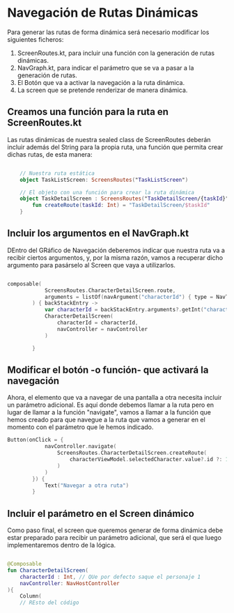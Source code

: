 # Navegación de Rutas Dinámicas

Para generar las rutas de forma dinámica será necesario modificar los siguientes ficheros:
1. ScreenRoutes.kt, para incluir una función con la generación de rutas dinámicas.
2. NavGraph.kt, para indicar el parámetro que se va a pasar a la generación de rutas.
3. El Botón que va a activar la navegación a la ruta dinámica.
4. La screen que se pretende renderizar de manera dinámica.


## Creamos una función para la ruta en ScreenRoutes.kt

Las rutas dinámicas de nuestra sealed class de ScreenRoutes deberán incluir además del String para la propia ruta, una función que permita crear dichas rutas, de esta manera:


```kotlin

	// Nuestra ruta estática
	object TaskListScreen: ScreensRoutes("TaskListScreen")

	// El objeto con una función para crear la ruta dinámica
	object TaskDetailScreen : ScreensRoutes("TaskDetailScreen/{taskId}") {
		fun createRoute(taskId: Int) = "TaskDetailScreen/$taskId"
	}

```


## Incluir los argumentos en el NavGraph.kt

DEntro del GRáfico de Navegación deberemos indicar que nuestra ruta va a recibir ciertos argumentos, y, por la misma razón, vamos a recuperar dicho argumento para pasárselo al Screen que vaya a utilizarlos.


```kotlin

composable(
            ScreensRoutes.CharacterDetailScreen.route,
            arguments = listOf(navArgument("characterId") { type = NavType.IntType })
        ) { backStackEntry ->
            var characterId = backStackEntry.arguments?.getInt("characterId") ?: 0
            CharacterDetailScreen(
                characterId = characterId,
                navController = navController
            )

        }

```

## Modificar el botón -o función- que activará la navegación

Ahora, el elemento que va a navegar de una pantalla a otra necesita incluir un parámetro adicional. Es aquí donde debemos llamar a la ruta pero en lugar de llamar a la función "navigate", vamos  a llamar a la función que hemos creado para que navegue a la ruta que vamos a generar en el momento con el parámetro que le hemos indicado.

```kotlin
Button(onClick = {
            navController.navigate(
                ScreensRoutes.CharacterDetailScreen.createRoute(
                    characterViewModel.selectedCharacter.value?.id ?: 1
                )
            )
        }) {
            Text("Navegar a otra ruta")
        }

```


## Incluir el parámetro en el Screen dinámico

Como paso final, el screen que queremos generar de forma dinámica debe estar preparado para recibir un parámetro adicional, que será el que luego implementaremos dentro de la lógica.

```kotlin

@Composable
fun CharacterDetailScreen(
    characterId : Int, // QUe por defecto saque el personaje 1
    navController: NavHostController
){
    Column(
    // REsto del código

```
